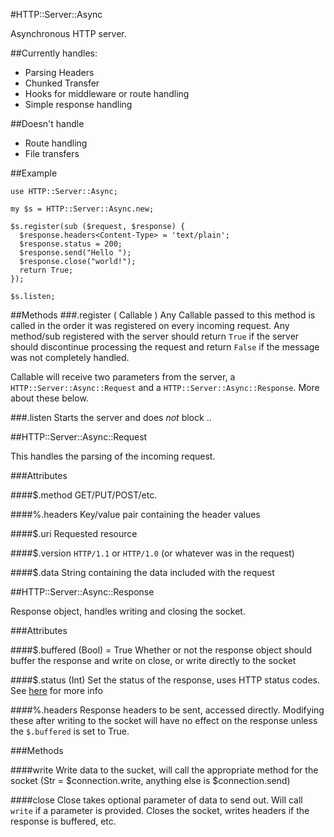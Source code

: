 #HTTP::Server::Async

Asynchronous HTTP server.  

##Currently handles:
* Parsing Headers
* Chunked Transfer
* Hooks for middleware or route handling
* Simple response handling

##Doesn't handle
* Route handling
* File transfers

##Example
```perl6
use HTTP::Server::Async;

my $s = HTTP::Server::Async.new;

$s.register(sub ($request, $response) {
  $response.headers<Content-Type> = 'text/plain';
  $response.status = 200;
  $response.send("Hello ");
  $response.close("world!");
  return True;
});

$s.listen;
```

##Methods
###.register ( Callable )
Any Callable passed to this method is called in the order it was registered on every incoming request.  Any method/sub registered with the server should return `True` if the server should discontinue processing the request and return `False` if the message was not completely handled. 

Callable will receive two parameters from the server, a `HTTP::Server::Async::Request` and a `HTTP::Server::Async::Response`.  More about these below.

###.listen 
Starts the server and does *not* block ..

##HTTP::Server::Async::Request

This handles the parsing of the incoming request.

###Attributes

####$.method 
GET/PUT/POST/etc.

####%.headers
Key/value pair containing the header values

####$.uri
Requested resource

####$.version
`HTTP/1.1` or `HTTP/1.0` (or whatever was in the request)

####$.data
String containing the data included with the request

##HTTP::Server::Async::Response

Response object, handles writing and closing the socket.

###Attributes

####$.buffered (Bool) = True
Whether or not the response object should buffer the response and write on close, or write directly to the socket

####$.status (Int)
Set the status of the response, uses HTTP status codes.  See [here](http://www.w3.org/Protocols/rfc2616/rfc2616-sec10.html) for more info

####%.headers
Response headers to be sent, accessed directly.  Modifying these after writing to the socket will have no effect on the response unless the `$.buffered` is set to True.

###Methods

####write
Write data to the sucket, will call the appropriate method for the socket (Str = $connection.write, anything else is $connection.send)

####close
Close takes optional parameter of data to send out.  Will call `write` if a parameter is provided.  Closes the socket, writes headers if the response is buffered, etc. 


